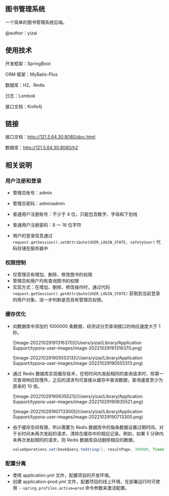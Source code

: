 ## **图书管理系统**

一个简单的图书管理系统后端。

@author：yizai

## 使用技术

开发框架：SpringBoot

ORM 框架：MyBatis-Plus

数据库：H2、Redis

日志：Lombok

接口文档：Knife4j

## 链接

接口文档：http://121.5.64.30:8080/doc.html

数据库：http://121.5.64.30:8080/h2

## 相关说明

### 用户注册和登录

- 管理员账号：admin
- 管理员密码：adminadmin

- 普通用户注册账号：不少于 4 位，只能包含数字、字母和下划线
- 普通用户注册密码：8 ～ 16 位字符
- 用户的登录信息通过 `request.getSession().setAttribute(USER_LOGIN_STATE, safetyUser)` 代码存储在服务器中

### 权限控制

- 仅管理员有增加、删除、修改图书的权限
- 管理员和用户均有查询图书的权限
- 实现方式：在增加、删除、修改操作时，通过代码 `request.getSession().getAttribute(USER_LOGIN_STATE)` 获取到当前登录的用户对象，进一步判断是否具有管理员权限。

### 缓存优化

- 向数据库中添加约 1000000 条数据，经测试分页查询接口的响应速度大于 1 秒。

  ![image-20221029191316370](/Users/yizai/Library/Application Support/typora-user-images/image-20221029191316370.png)

  ![image-20221029190555313](/Users/yizai/Library/Application Support/typora-user-images/image-20221029190555313.png)

- 通过 Redis 数据库实现缓存技术，在短时间内发起相同的查询请求时，除第一次查询响应较慢外，之后的请求均可直接从缓存中查询数据，查询速度至少为原来的 10 倍。

  ![image-20221029190635521](/Users/yizai/Library/Application Support/typora-user-images/image-20221029190635521.png)

  ![image-20221029190713300](/Users/yizai/Library/Application Support/typora-user-images/image-20221029190713300.png)

- 由于缓存空间有限，所以需要为 Redis 数据库中的每条数据设置过期时间。对于长时间未再次发起的请求，清除在缓存中的相应记录。例如，如果 5 分钟内未再次发起相同的请求，则 Redis 数据库自动删除相应的数据。

  ```java
  valueOperations.set(bookQuery.toString(), resultPage, 300000, TimeUnit.MILLISECONDS);
  ```

  

### 配置分离

- 使用 application.yml 文件，配置项目的开发环境。
- 创建 application-prod.yml 文件，配置项目的线上环境，在部署运行时可使用 `--spring.profiles.active=prod` 命令参数来激活配置。